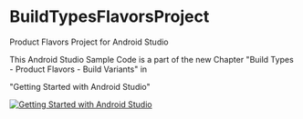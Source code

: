 BuildTypesFlavorsProject
========================

Product Flavors Project for Android Studio

This Android Studio Sample Code is a part of the new Chapter "Build Types - Product Flavors - Build Variants" in

"Getting Started with Android Studio" 

[![Getting Started with Android Studio](https://lh4.googleusercontent.com/eGPIj_C-w8ldGLx3iTq7DqQ3Iqyo-NJHtbKnEQV2uiM=w162-h207-p-no)](https://www.amazon.com/dp/B00G63ATPQ/)  
